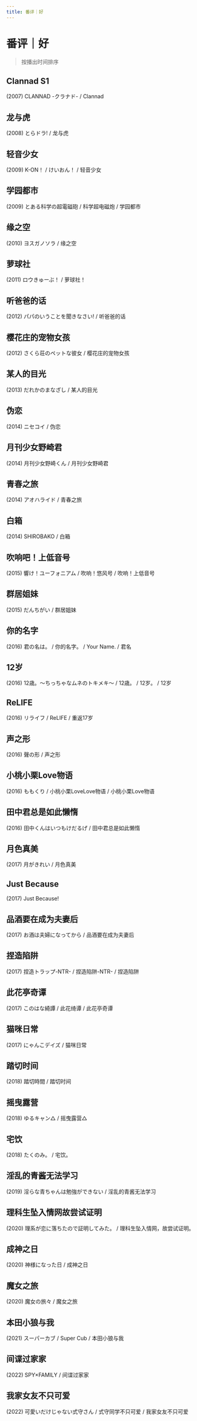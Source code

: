 ```yaml
---
title: 番评｜好
---
```


# 番评｜好

> 按播出时间排序

## Clannad S1

(2007) CLANNAD -クラナド- / Clannad

## 龙与虎

(2008) とらドラ! / 龙与虎

## 轻音少女

(2009) K-ON！ / けいおん！ / 轻音少女

## 学园都市

(2009) とある科学の超電磁砲 / 科学超电磁炮 / 学园都市

## 缘之空

(2010) ヨスガノソラ / 缘之空

## 萝球社

(2011) ロウきゅーぶ！ / 萝球社！

## 听爸爸的话

(2012) パパのいうことを聞きなさい! / 听爸爸的话

## 樱花庄的宠物女孩

(2012) さくら荘のペットな彼女 / 樱花庄的宠物女孩

## 某人的目光

(2013) だれかのまなざし / 某人的目光

## 伪恋

(2014) ニセコイ / 伪恋

## 月刊少女野崎君

(2014) 月刊少女野崎くん / 月刊少女野崎君

## 青春之旅

(2014) アオハライド / 青春之旅

## 白箱

(2014) SHIROBAKO / 白箱

## 吹响吧！上低音号

(2015) 響け！ユーフォニアム / 吹响！悠风号 / 吹响！上低音号

## 群居姐妹

(2015) だんちがい / 群居姐妹

## 你的名字

(2016) 君の名は。 / 你的名字。 / Your Name. / 君名

## 12岁

(2016) 12歳。～ちっちゃなムネのトキメキ～ / 12歳。 / 12岁。 / 12岁

## ReLIFE

(2016) リライフ / ReLIFE / 重返17岁

## 声之形

(2016) 聲の形 / 声之形

## 小桃小栗Love物语

(2016) ももくり / 小桃小栗LoveLove物语 / 小桃小栗Love物语

## 田中君总是如此懒惰

(2016) 田中くんはいつもけだるげ / 田中君总是如此懒惰

## 月色真美

(2017) 月がきれい / 月色真美

## Just Because

(2017) Just Because!

## 品酒要在成为夫妻后

(2017) お酒は夫婦になってから / 品酒要在成为夫妻后

## 捏造陷阱

(2017) 捏造トラップ-NTR- / 捏造陷阱-NTR- / 捏造陷阱

## 此花亭奇谭

(2017) このはな綺譚 / 此花绮谭 / 此花亭奇谭

## 猫咪日常

(2017) にゃんこデイズ / 猫咪日常

## 踏切时间

(2018) 踏切時間 / 踏切时间

## 摇曳露营

(2018) ゆるキャン△ / 摇曳露营△

## 宅饮

(2018) たくのみ。 / 宅饮。

## 淫乱的青酱无法学习

(2019) 淫らな青ちゃんは勉強ができない / 淫乱的青酱无法学习

## 理科生坠入情网故尝试证明

(2020) 理系が恋に落ちたので証明してみた。 / 理科生坠入情网，故尝试证明。

## 成神之日

(2020) 神様になった日 / 成神之日

## 魔女之旅

(2020) 魔女の旅々 / 魔女之旅

## 本田小狼与我

(2021) スーパーカブ / Super Cub / 本田小狼与我

## 间谍过家家

(2022) SPY×FAMILY / 间谍过家家

## 我家女友不只可爱

(2022) 可愛いだけじゃない式守さん / 式守同学不只可爱 / 我家女友不只可爱
